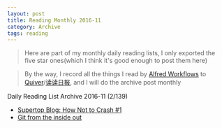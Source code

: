 ```yaml
---
layout: post
title: Reading Monthly 2016-11
category: Archive
tags: reading
---
```


> Here are part of my monthly daily reading lists, I only exported the five star ones(which I think it's good enough to post them here)

> By the way, I record all the things I read by [Alfred Workflows](https://www.alfredapp.com/workflows/) to [Quiver](https://itunes.apple.com/app/quiver-programmers-notebook/id866773894?mt=12)/[读读日报](http://dudu.zhihu.com/circle/173514), and I will do the archive post monthly

Daily Reading List Archive 2016-11 (2/139)

* [Supertop Blog: How Not to Crash #1](http://blog.supertop.co/post/152615019837/how-not-to-crash-1)
* [Git from the inside out](https://maryrosecook.com/blog/post/git-from-the-inside-out)


